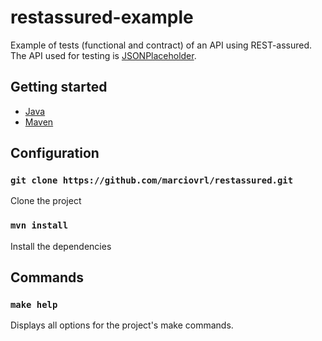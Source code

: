 # restassured-example

Example of tests (functional and contract) of an API using REST-assured. The API used for testing is [JSONPlaceholder](https://jsonplaceholder.typicode.com/).

## Getting started

- [Java](https://www.java.com/en/)<br>
- [Maven](https://maven.apache.org/)<br>

## Configuration

### `git clone https://github.com/marciovrl/restassured.git`

Clone the project

### `mvn install`

Install the dependencies

## Commands

### `make help`

Displays all options for the project's make commands.
